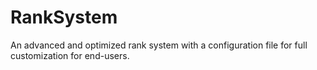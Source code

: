 # RankSystem
An advanced and optimized rank system with a configuration file for full customization for end-users.

